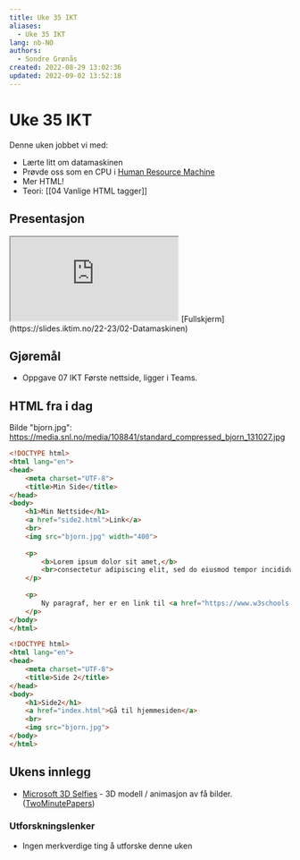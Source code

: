 ```yaml
---
title: Uke 35 IKT
aliases: 
  - Uke 35 IKT
lang: nb-NO
authors:
  - Sondre Grønås
created: 2022-08-29 13:02:36
updated: 2022-09-02 13:52:18
---
```

# Uke 35 IKT
Denne uken jobbet vi med:
- Lærte litt om datamaskinen
- Prøvde oss som en CPU i [Human Resource Machine](https://spill.iktim.no/human_resource_machine)
- Mer HTML!
- Teori: [[04 Vanlige HTML tagger]]

## Presentasjon
<iframe class="slide" src="https://slides.iktim.no/22-23/02-Datamaskinen"></iframe>
[Fullskjerm](https://slides.iktim.no/22-23/02-Datamaskinen)

## Gjøremål
- Oppgave 07 IKT Første nettside, ligger i Teams.

## HTML fra i dag
Bilde "bjorn.jpg": https://media.snl.no/media/108841/standard_compressed_bjorn_131027.jpg

```html title="index.html"
<!DOCTYPE html>  
<html lang="en">  
<head>  
    <meta charset="UTF-8">  
    <title>Min Side</title>  
</head>  
<body>  
	<h1>Min Nettside</h1>  
	<a href="side2.html">Link</a>  
	<br>    
	<img src="bjorn.jpg" width="400">  
	  
	<p>  
	    <b>Lorem ipsum dolor sit amet,</b>
	    <br>consectetur adipiscing elit, sed do eiusmod tempor incididunt ut labore et dolore magna aliqua.  
	</p>  
	  
	<p>  
	    Ny paragraf, her er en link til <a href="https://www.w3schools.com/">w3schools.com</a>  
	</p>
</body>  
</html>
```

```html title="side2.html"
<!DOCTYPE html>  
<html lang="en">  
<head>  
    <meta charset="UTF-8">  
    <title>Side 2</title>  
</head>  
<body>  
	<h1>Side2</h1>  
	<a href="index.html">Gå til hjemmesiden</a>  
	<br>  
	<img src="bjorn.jpg">
</body>  
</html>
```

## Ukens innlegg
- [Microsoft 3D Selfies](https://jeffreyxiang.github.io/GRAM-HD/) - 3D modell / animasjon av få bilder. ([TwoMinutePapers](https://www.youtube.com/watch?v=uboj01Gfy1A))

### Utforskningslenker
- Ingen merkverdige ting å utforske denne uken
